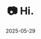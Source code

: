 ---
title: '📷 Hi.'
date: '2025-05-29'
image: 'https://cdn.diblasio.social/static/photos/2025/20250529_150857.jpg'
thumbnail: 'https://cdn.diblasio.social/static/photos/2025/thumbnails/20250529_150857.jpg'
alt_text: "A robin perched on a leafy branch in Huizen, Netherlands."
tags:
  - "#Photography"
  - "#Netherlands"
  - "#NoordHolland"
  - "#Huizen"
  - "#Robin"
  - "#NaturePhotography"
  - "#BirdWatching"
  - "#FujifilmXT4"
  - "#Wildlife"
description: ''
created_date: '2025-05-29'
location: "Randweg, Stad en Lande, Huizerhoogt, Huizen, Noord-Holland, Nederland, 1276 GE, Nederland"
exif_data: "FUJIFILM X-T4 XF100-400mmF4.5-5.6 R LM OIS WR (1/105 | f/7.1 | ISO 1600)"
draft: false
---